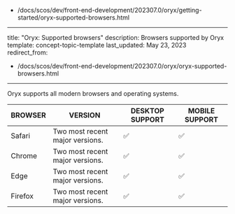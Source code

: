   - /docs/scos/dev/front-end-development/202307.0/oryx/getting-started/oryx-supported-browsers.html
---
title: "Oryx: Supported browsers"
description: Browsers supported by Oryx
template: concept-topic-template
last_updated: May 23, 2023
redirect_from:
  - /docs/scos/dev/front-end-development/202307.0/oryx/oryx-supported-browsers.html
---


Oryx supports all modern browsers and operating systems.

| BROWSER | VERSION | DESKTOP SUPPORT | MOBILE SUPPORT |
| --- | --- | --- | --- |
| Safari | Two most recent major versions. | &#9989; | &#9989; |
| Chrome | Two most recent major versions. | &#9989; | &#9989; |
| Edge | Two most recent major versions. | &#9989; | &#9989; |
| Firefox | Two most recent major versions. | &#9989; | &#9989; |
